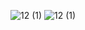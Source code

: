 <!--
author: thyme
date: 2020-05-14
title: 实验二 数据的可视化
tags: 
category: 数据挖掘
status: python 
summary: 数据挖掘
-->


![12 (1)](http://www.thyme.org.cn:82/images/1.png)
![12 (1)](http://www.thyme.org.cn:82/images/2.png)

